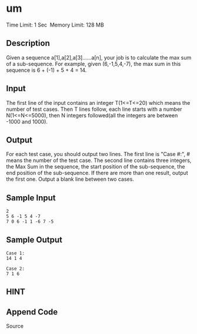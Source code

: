 # um
Time Limit: 1 Sec  Memory Limit: 128 MB


## Description
Given a sequence a[1],a[2],a[3]......a[n], your job is to calculate the max sum of a sub-sequence. For example, given (6,-1,5,4,-7), the max sum in this sequence is 6 + (-1) + 5 + 4 = 14.

## Input
The first line of the input contains an integer T(1<=T<=20) which means the number of test cases. Then T lines follow, each line starts with a number N(1<=N<=5000), then N integers followed(all the integers are between -1000 and 1000).

## Output
For each test case, you should output two lines. The first line is "Case #:", # means the number of the test case. The second line contains three integers, the Max Sum in the sequence, the start position of the sub-sequence, the end position of the sub-sequence. If there are more than one result, output the first one. Output a blank line between two cases.

## Sample Input
```
2
5 6 -1 5 4 -7
7 0 6 -1 1 -6 7 -5
```
## Sample Output
```
Case 1:
14 1 4

Case 2:
7 1 6

```

## HINT


## Append Code
Source